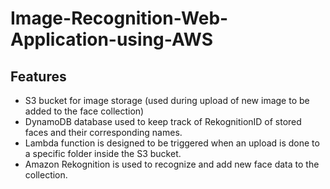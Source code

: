 # Image-Recognition-Web-Application-using-AWS

## Features

* S3 bucket for image storage (used during upload of new image to be added to the face collection)
* DynamoDB database used to keep track of RekognitionID of stored faces and their corresponding names.
* Lambda function is designed to be triggered when an upload is done to a specific folder inside the S3 bucket.
* Amazon Rekognition is used to recognize and add new face data to the collection.
